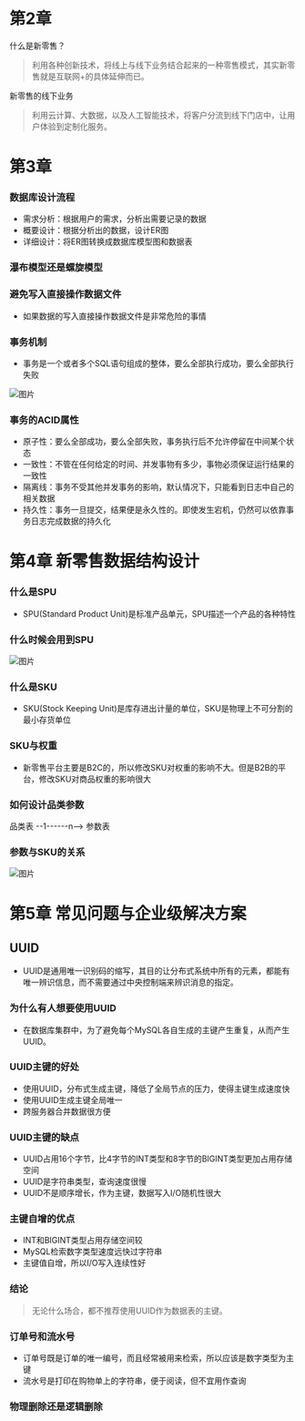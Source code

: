 # 第2章
什么是新零售？
>利用各种创新技术，将线上与线下业务结合起来的一种零售模式，其实新零售就是互联网+的具体延伸而已。

新零售的线下业务
>利用云计算、大数据，以及人工智能技术，将客户分流到线下门店中，让用户体验到定制化服务。
# 第3章
### 数据库设计流程
* 需求分析：根据用户的需求，分析出需要记录的数据
* 概要设计：根据分析出的数据，设计ER图
* 详细设计：将ER图转换成数据库模型图和数据表
### 瀑布模型还是螺旋模型
### 避免写入直接操作数据文件
* 如果数据的写入直接操作数据文件是非常危险的事情
### 事务机制
* 事务是一个或者多个SQL语句组成的整体，要么全部执行成功，要么全部执行失败

![图片](https://uploader.shimo.im/f/sIeF3XUlNuAMXfiK.png!thumbnail)
### 事务的ACID属性
* 原子性：要么全部成功，要么全部失败，事务执行后不允许停留在中间某个状态
* 一致性：不管在任何给定的时间、并发事物有多少，事物必须保证运行结果的一致性
* 隔离线：事务不受其他并发事务的影响，默认情况下，只能看到日志中自己的相关数据
* 持久性：事务一旦提交，结果便是永久性的。即使发生宕机，仍然可以依靠事务日志完成数据的持久化
# 第4章 新零售数据结构设计
### 什么是SPU
* SPU(Standard Product Unit)是标准产品单元，SPU描述一个产品的各种特性
### 什么时候会用到SPU
![图片](https://uploader.shimo.im/f/MBejFZLmWE0CLxJZ.png!thumbnail)
### 什么是SKU
* SKU(Stock Keeping Unit)是库存进出计量的单位，SKU是物理上不可分割的最小存货单位
### SKU与权重
  * 新零售平台主要是B2C的，所以修改SKU对权重的影响不大。但是B2B的平台，修改SKU对商品权重的影响很大
### 如何设计品类参数
品类表   --1------n--> 参数表
### 参数与SKU的关系
![图片](https://uploader.shimo.im/f/0pcKQChTykMEd3bP.png!thumbnail)
# 第5章 常见问题与企业级解决方案
## UUID
* UUID是通用唯一识别码的缩写，其目的让分布式系统中所有的元素，都能有唯一辨识信息，而不需要通过中央控制端来辨识消息的指定。
### 为什么有人想要使用UUID
* 在数据库集群中，为了避免每个MySQL各自生成的主键产生重复，从而产生UUID。
### UUID主键的好处
* 使用UUID，分布式生成主键，降低了全局节点的压力，使得主键生成速度快
* 使用UUID生成主键全局唯一
* 跨服务器合并数据很方便
### UUID主键的缺点
* UUID占用16个字节，比4字节的INT类型和8字节的BIGINT类型更加占用存储空间
* UUID是字符串类型，查询速度很慢
* UUID不是顺序增长，作为主键，数据写入I/O随机性很大
### 主键自增的优点
* INT和BIGINT类型占用存储空间较
* MySQL检索数字类型速度远快过字符串
* 主键值自增，所以I/O写入连续性好
### 结论
>无论什么场合，都不推荐使用UUID作为数据表的主键。
### 订单号和流水号
* 订单号既是订单的唯一编号，而且经常被用来检索，所以应该是数字类型为主键
* 流水号是打印在购物单上的字符串，便于阅读，但不宜用作查询
### 物理删除还是逻辑删除

